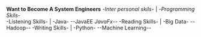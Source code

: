 **Want to Become A System Engineers**
-*Inter personal skils*-     |     -*Programming Skils*-   
  -Listening Skills-         |        -Java-       --JavaEE *JavaFx*-- 
  -Reading Skills-           |        -Big Data-  --Hadoop--
  -Writing Skills-           |        -Python-    --Machine Learning--
